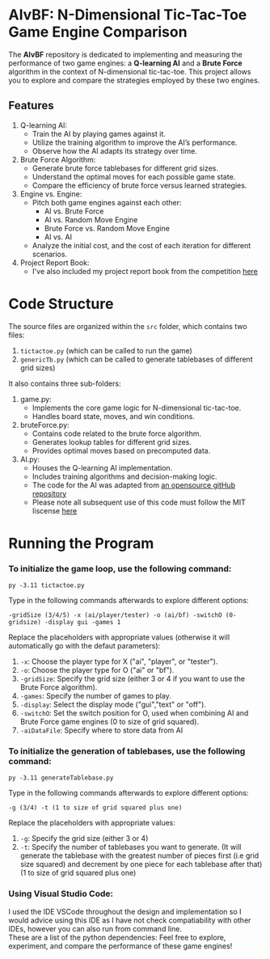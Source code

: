 # AIvBF: N-Dimensional Tic-Tac-Toe Game Engine Comparison
The **AIvBF** repository is dedicated to implementing and measuring the performance of two game engines: a **Q-learning AI** and a **Brute Force** algorithm in the context of N-dimensional tic-tac-toe. This project allows you to explore and compare the strategies employed by these two engines.

## Features
1. Q-learning AI:
   - Train the AI by playing games against it.
   - Utilize the training algorithm to improve the AI’s performance.
   - Observe how the AI adapts its strategy over time.
2. Brute Force Algorithm:
   - Generate brute force tablebases for different grid sizes.
   - Understand the optimal moves for each possible game state.
   - Compare the efficiency of brute force versus learned strategies.
3. Engine vs. Engine:
   - Pitch both game engines against each other:
     - AI vs. Brute Force
     - AI vs. Random Move Engine
     - Brute Force vs. Random Move Engine
     - AI vs. AI
   - Analyze the initial cost, and the cost of each iteration for different scenarios.
4. Project Report Book:
   - I've also included my project report book from the competition [here](https://github.com/afinner/AIvBF/blob/main/BTYS%20Project%20Report%20Book.pdf)
# Code Structure
The source files are organized within the ``src`` folder, which contains two files:
1. ``tictactoe.py`` (which can be called to run the game)
2. ``genericTb.py`` (which can be called to generate tablebases of different grid sizes)

It also contains three sub-folders:

1. game.py:
   - Implements the core game logic for N-dimensional tic-tac-toe.
   - Handles board state, moves, and win conditions.
2. bruteForce.py:
   - Contains code related to the brute force algorithm.
   - Generates lookup tables for different grid sizes.
   - Provides optimal moves based on precomputed data.
3. AI.py:
   - Houses the Q-learning AI implementation.
   - Includes training algorithms and decision-making logic.
   - The code for the AI was adapted from [an opensource gitHub repository](https://github.com/rfeinman/tictactoe-reinforcement-learning/tree/master/tictactoe)
   - Please note all subsequent use of this code must follow the MIT liscense [here](https://github.com/rfeinman/tictactoe-reinforcement-learning/blob/master/LICENSE)

# Running the Program
### To initialize the game loop, use the following command:

``py -3.11 tictactoe.py``

Type in the following commands afterwards to explore different options:

``-gridSize (3/4/5) -x (ai/player/tester) -o (ai/bf) -switchO (0-gridsize) -display gui -games 1``

Replace the placeholders with appropriate values (otherwise it will automatically go with the defaut parameters):

1. ``-x``: Choose the player type for X ("ai", "player", or "tester").
2. ``-o``: Choose the player type for O ("ai" or "bf").
3. ``-gridSize``: Specify the grid size (either 3 or 4 if you want to use the Brute Force algorithm).
4. ``-games``: Specify the number of games to play.
5. ``-display``: Select the display mode ("gui","text" or "off").
6. ``-switchO``: Set the switch position for O, used when combining AI and Brute Force game engines (0 to size of grid squared).
7. ``-aiDataFile``: Specify where to store data from AI

### To initialize the generation of tablebases, use the following command:

``py -3.11 generateTablebase.py``

Type in the following commands afterwards to explore different options:

``-g (3/4) -t (1 to size of grid squared plus one)``

Replace the placeholders with appropriate values:

1. ``-g``: Specify the grid size (either 3 or 4)
2. ``-t``: Specify the number of tablebases you want to generate. (It will generate the tablebase with the greatest number of pieces first (i.e grid size squared) and decrement by one piece for each tablebase after that) (1 to size of grid squared plus one)

### Using Visual Studio Code:

I used the IDE VSCode throughout the design and implementation so I would advice using this IDE as I have not check compatiability with other IDEs, however you can also run from command line.   
These are a list of the python dependencies: 
Feel free to explore, experiment, and compare the performance of these game engines!

